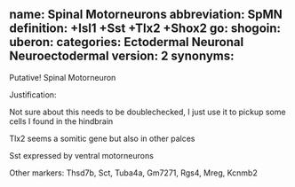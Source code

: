 name: Spinal Motorneurons
abbreviation: SpMN
definition: +Isl1 +Sst +Tlx2 +Shox2
go:
shogoin: 
uberon:
categories: Ectodermal Neuronal Neuroectodermal
version: 2
synonyms:
---

Putative! Spinal Motorneuron

Justification:

Not sure about this needs to be doublechecked, I just use it to pickup some cells I found in the hindbrain

Tlx2 seems a somitic gene but also in other palces

Sst expressed by ventral motorneurons

Other markers:
Thsd7b, Sct, Tuba4a, Gm7271, Rgs4, Mreg, Kcnmb2

